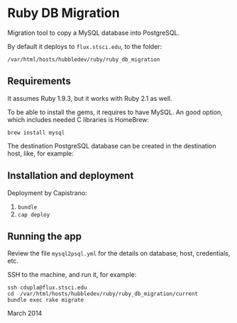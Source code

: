 # Ruby DB Migration

Migration tool to copy a MySQL database into PostgreSQL.

By default it deploys to `flux.stsci.edu`, to the folder:

    /var/html/hosts/hubbledev/ruby/ruby_db_migration

## Requirements

It assumes Ruby 1.9.3, but it works with Ruby 2.1 as well.

To be able to install the gems, it requires to have MySQL. An good option, which
includes needed C libraries is HomeBrew:

    brew install mysql

The destination PostgreSQL database can be created in the destination host, like, for example:

## Installation and deployment

Deployment by Capistrano:

1. `bundle`
2. `cap deploy`

## Running the app

Review the file `mysql2psql.yml` for the details on database, host, credentials, etc.

SSH to the machine, and run it, for example:

    ssh cdupla@flux.stsci.edu
    cd  /var/html/hosts/hubbledev/ruby/ruby_db_migration/current
    bundle exec rake migrate

March 2014
